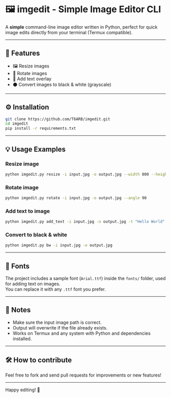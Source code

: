 # 🖼️ imgedit - Simple Image Editor CLI

A **simple** command-line image editor written in Python, perfect for quick image edits directly from your terminal (Termux compatible).

---

## 🚀 Features

- 🖼️ Resize images  
- 🔄 Rotate images  
- 📝 Add text overlay  
- ⚫ Convert images to black & white (grayscale)  

---

## ⚙️ Installation

```bash
git clone https://github.com/T6ARB/imgedit.git
cd imgedit
pip install -r requirements.txt
```

---

## 💡 Usage Examples

### Resize image

```bash
python imgedit.py resize -i input.jpg -o output.jpg --width 800 --height 600
```

### Rotate image

```bash
python imgedit.py rotate -i input.jpg -o output.jpg --angle 90
```

### Add text to image

```bash
python imgedit.py add_text -i input.jpg -o output.jpg -t "Hello World" --x 50 --y 100
```

### Convert to black & white

```bash
python imgedit.py bw -i input.jpg -o output.jpg
```

---

## 📂 Fonts

The project includes a sample font (`Arial.ttf`) inside the `fonts/` folder, used for adding text on images.  
You can replace it with any `.ttf` font you prefer.

---

## 📝 Notes

- Make sure the input image path is correct.  
- Output will overwrite if the file already exists.  
- Works on Termux and any system with Python and dependencies installed.

---

## 🛠️ How to contribute

Feel free to fork and send pull requests for improvements or new features!

---

Happy editing! 🎉
